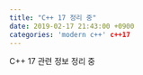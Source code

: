```yaml
---
title: "C++ 17 정리 중"
date: 2019-02-17 21:43:00 +0900
categories: 'modern c++' c++17
---
```

C++ 17 관련 정보 정리 중
